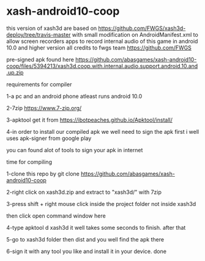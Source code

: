 # xash-android10-coop
this version of xash3d are based on
https://github.com/FWGS/xash3d-deploy/tree/travis-master
with small modification on AndroidManifest.xml
to allow screen recorders apps to record internal audio of this game in android 10.0 and higher version
all credits to fwgs team
https://github.com/FWGS

pre-signed apk found here
https://github.com/abasgames/xash-android10-coop/files/5394213/xash3d.coop.with.internal.audio.support.android.10.and.up.zip

requirements for compiler

1-a pc and an android phone atleast runs android 10.0

2-7zip https://www.7-zip.org/

3-apktool get it from https://ibotpeaches.github.io/Apktool/install/

4-in order to install our compiled apk we well need to sign the apk first i well uses apk-signer from google play 

you can found alot of tools to sign your apk in internet

time for compiling

1-clone this repo by git clone https://github.com/abasgames/xash-android10-coop

2-right click on xash3d.zip and extract to "xash3d/" with 7zip

3-press shift + right mouse click inside the project folder not inside xash3d

then click open command window here

4-type apktool d xash3d it well takes some seconds to finish. after that

5-go to xash3d folder then dist and you well find the apk there

6-sign it with any tool you like and install it in your device. done

